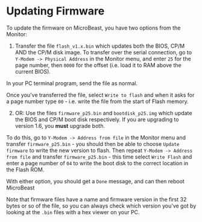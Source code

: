# Updating Firmware

To update the firmware on MicroBeast, you have two options from the Monitor:

1. Transfer the file `flash_v1.x.bin` which updates both the BIOS, CP/M AND the CP/M disk image. To transfer over
the serial connection, go to `Y-Modem -> Physical Address` in the Monitor menu, and enter `25` for the page 
number, then `0000` for the offset (i.e. load it to RAM above the current BIOS).

In your PC terminal program, send the file as normal.

Once you've transferred the file, select `Write to flash` and when it asks for a page number type `00` - i.e. write the file from the start of Flash memory.

2. OR: Use the files `firmware_p25.bin` and `bootdisk_p25.img` which update the BIOS and CP/M boot disk respectively.
If you are upgrading to version 1.6, you **must** upgrade both.

To do this, go to `Y-Modem -> Address from file` in the Monitor menu and transfer `firmware_p25.bin` - you should 
then be able to choose `Update firmware` to write the new version to flash. Then repeat `Y-Modem -> Address from file` and 
transfer `firmware_p25.bin` - this time select `Write Flash` and enter a page number of `04` to write the boot disk
to the correct location in the Flash ROM.

With either option, you should get a `Done` message, and can then reboot MicroBeast

Note that firmware files have a name and firmware version in the first 32 bytes or so of the file, so you 
can always check which version you've got by looking at the `.bin` files with a hex viewer on your PC.
